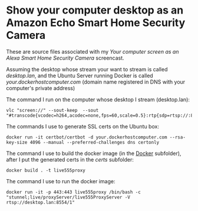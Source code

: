# Show your computer desktop as an Amazon Echo Smart Home Security Camera

These are source files associated with my *Your computer screen as an Alexa Smart Home Security Camera* screencast.

Assuming the desktop whose stream your want to stream is called *desktop.lan*, and the Ubuntu Server running Docker is called *your.dockerhostcomputer.com* (domain name registered in DNS with your computer's private address)

The command I run on the computer whose desktop I stream (desktop.lan):
```
vlc "screen://" --sout-keep  --sout "#transcode{vcodec=h264,acodec=none,fps=60,scale=0.5}:rtp{sdp=rtsp://:8554/1}"
```

The commands I use to generate SSL certs on the Ubuntu box:
```
docker run -it certbot/certbot -d your.dockerhostcomputer.com --rsa-key-size 4096 --manual --preferred-challenges dns certonly
```

The command I use to build the docker image (in the [Docker](Docker) subfolder), after I put the generated certs in the *certs* subfolder:
```
docker build . -t live555proxy
```

The command I use to run the docker image:
```
docker run -it -p 443:443 live555proxy /bin/bash -c "stunnel;live/proxyServer/live555ProxyServer -V rtsp://desktop.lan:8554/1"
```
